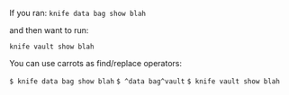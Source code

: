 If you ran:
`knife data bag show blah`

and then want to run:

`knife vault show blah`

You can use carrots as find/replace operators:

`$ knife data bag show blah`
`$ ^data bag^vault`
`$ knife vault show blah`
